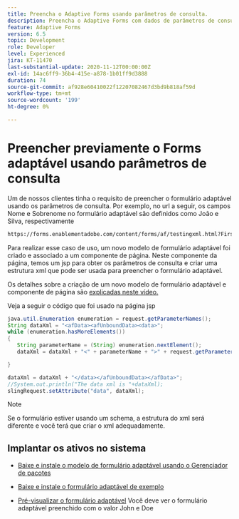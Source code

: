 ```yaml
---
title: Preencha o Adaptive Forms usando parâmetros de consulta.
description: Preencha o Adaptive Forms com dados de parâmetros de consulta.
feature: Adaptive Forms
version: 6.5
topic: Development
role: Developer
level: Experienced
jira: KT-11470
last-substantial-update: 2020-11-12T00:00:00Z
exl-id: 14ac6ff9-36b4-415e-a878-1b01ff9d3888
duration: 74
source-git-commit: af928e60410022f12207082467d3bd9b818af59d
workflow-type: tm+mt
source-wordcount: '199'
ht-degree: 0%

---
```


# Preencher previamente o Forms adaptável usando parâmetros de consulta

Um de nossos clientes tinha o requisito de preencher o formulário adaptável usando os parâmetros de consulta. Por exemplo, no url a seguir, os campos Nome e Sobrenome no formulário adaptável são definidos como João e Silva, respectivamente

```html
https://forms.enablementadobe.com/content/forms/af/testingxml.html?FirstName=John&LastName=Doe
```

Para realizar esse caso de uso, um novo modelo de formulário adaptável foi criado e associado a um componente de página. Neste componente da página, temos um jsp para obter os parâmetros de consulta e criar uma estrutura xml que pode ser usada para preencher o formulário adaptável.

Os detalhes sobre a criação de um novo modelo de formulário adaptável e componente de página são [explicadas neste vídeo.](https://experienceleague.adobe.com/docs/experience-manager-learn/forms/storing-and-retrieving-form-data/part5.html?lang=en)

Veja a seguir o código que foi usado na página jsp

```java
java.util.Enumeration enumeration = request.getParameterNames();
String dataXml = "<afData><afUnboundData><data>";
while (enumeration.hasMoreElements())
{
   String parameterName = (String) enumeration.nextElement();
   dataXml = dataXml + "<" + parameterName + ">" + request.getParameter(parameterName) + "</" + parameterName + ">";

}

dataXml = dataXml + "</data></afUnboundData></afData>";
//System.out.println("The data xml is "+dataXml);
slingRequest.setAttribute("data", dataXml);
```

>[!NOTE]
>
>Se o formulário estiver usando um schema, a estrutura do xml será diferente e você terá que criar o xml adequadamente.


## Implantar os ativos no sistema

* [Baixe e instale o modelo de formulário adaptável usando o Gerenciador de pacotes](assets/populate-with-xml.zip)
* [Baixe e instale o formulário adaptável de exemplo](assets/populate-af-with-query-paramters-form.zip)

* [Pré-visualizar o formulário adaptável](http://localhost:4502/content/dam/formsanddocuments/testingxml/jcr:content?wcmmode=disabled&amp;FirstName=John&amp;LastName=Doe)
Você deve ver o formulário adaptável preenchido com o valor John e Doe
